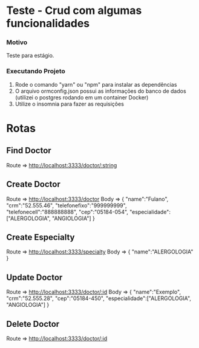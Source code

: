 # Teste - Crud com algumas funcionalidades

### Motivo

Teste para estágio.

### Executando Projeto

1. Rode o comando "yarn" ou "npm" para instalar as dependências
2. O arquivo ormconfig.json possui as informações do banco de dados (utilizei o postgres rodando em um container Docker)
3. Utilize o insomnia para fazer as requisições

# Rotas

## Find Doctor

Route => <http://localhost:3333/doctor/:string>

## Create Doctor

Route => <http://localhost:3333/doctor>
Body => {
"name":"Fulano",
"crm":"52.555.46",
"telefonefixo":"999999999",
"telefonecell":"888888888",
"cep":"05184-054",
"especialidade":["ALERGOLOGIA", "ANGIOLOGIA"]
}

## Create Especialty

Route => <http://localhost:3333/specialty>
Body => {
"name":"ALERGOLOGIA"
}

## Update Doctor

Route => <http://localhost:3333/doctor/:id>
Body => {
"name":"Exemplo",
"crm":"52.555.28",
"cep":"05184-450",
"especialidade":["ALERGOLOGIA", "ANGIOLOGIA"]
}

## Delete Doctor

Route => <http://localhost:3333/doctor/:id>
